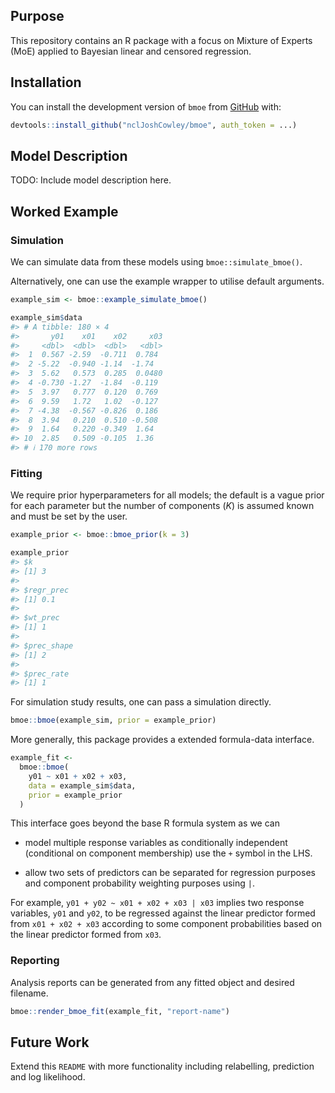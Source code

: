 
<!-- README.md is generated from README.Rmd. Please edit that file -->

## Purpose

<!-- badges: start -->
<!-- badges: end -->

This repository contains an R package with a focus on Mixture of Experts
(MoE) applied to Bayesian linear and censored regression.

## Installation

You can install the development version of `bmoe` from
[GitHub](https://github.com/) with:

``` r
devtools::install_github("nclJoshCowley/bmoe", auth_token = ...)
```

## Model Description

TODO: Include model description here.

## Worked Example

### Simulation

We can simulate data from these models using `bmoe::simulate_bmoe()`.

Alternatively, one can use the example wrapper to utilise default
arguments.

``` r
example_sim <- bmoe::example_simulate_bmoe()

example_sim$data
#> # A tibble: 180 × 4
#>       y01    x01    x02     x03
#>     <dbl>  <dbl>  <dbl>   <dbl>
#>  1  0.567 -2.59  -0.711  0.784 
#>  2 -5.22  -0.940 -1.14  -1.74  
#>  3  5.62   0.573  0.285  0.0480
#>  4 -0.730 -1.27  -1.84  -0.119 
#>  5  3.97   0.777  0.120  0.769 
#>  6  9.59   1.72   1.02  -0.127 
#>  7 -4.38  -0.567 -0.826  0.186 
#>  8  3.94   0.210  0.510 -0.508 
#>  9  1.64   0.220 -0.349  1.64  
#> 10  2.85   0.509 -0.105  1.36  
#> # ℹ 170 more rows
```

### Fitting

We require prior hyperparameters for all models; the default is a vague
prior for each parameter but the number of components ($K$) is assumed
known and must be set by the user.

``` r
example_prior <- bmoe::bmoe_prior(k = 3)

example_prior
#> $k
#> [1] 3
#> 
#> $regr_prec
#> [1] 0.1
#> 
#> $wt_prec
#> [1] 1
#> 
#> $prec_shape
#> [1] 2
#> 
#> $prec_rate
#> [1] 1
```

For simulation study results, one can pass a simulation directly.

``` r
bmoe::bmoe(example_sim, prior = example_prior)
```

More generally, this package provides a extended formula-data interface.

``` r
example_fit <-
  bmoe::bmoe(
    y01 ~ x01 + x02 + x03,
    data = example_sim$data,
    prior = example_prior
  )
```

This interface goes beyond the base R formula system as we can

- model multiple response variables as conditionally independent
  (conditional on component membership) use the `+` symbol in the LHS.

- allow two sets of predictors can be separated for regression purposes
  and component probability weighting purposes using `|`.

For example, `y01 + y02 ~ x01 + x02 + x03 | x03` implies two response
variables, `y01` and `y02`, to be regressed against the linear predictor
formed from `x01 + x02 + x03` according to some component probabilities
based on the linear predictor formed from `x03`.

### Reporting

Analysis reports can be generated from any fitted object and desired
filename.

``` r
bmoe::render_bmoe_fit(example_fit, "report-name")
```

## Future Work

Extend this `README` with more functionality including relabelling,
prediction and log likelihood.
